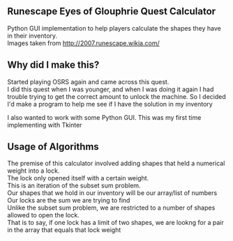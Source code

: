 ## Runescape Eyes of Glouphrie Quest Calculator
Python GUI implementation to help players calculate the shapes they have in their inventory.    
Images taken from http://2007.runescape.wikia.com/  

## Why did I make this?
Started playing OSRS again and came across this quest.    
I did this quest when I was younger, and when I was doing it again I had trouble trying to get the correct amount to   unlock the machine. So I decided I'd make a program to help me see if I have the solution in my inventory  

I also wanted to work with some Python GUI. This was my first time implementing with Tkinter  

## Usage of Algorithms
The premise of this calculator involved adding shapes that held a numerical weight into a lock.  
The lock only opened itself with a certain weight.  
This is an iteration of the subset sum problem.   
Our shapes that we hold in our inventory will be our array/list of numbers  
Our locks are the sum we are trying to find  
Unlike the subset sum problem, we are restricted to a number of shapes allowed to open the lock.  
That is to say, if one lock has a limit of two shapes, we are lookng for a pair in the array that equals that lock weight  